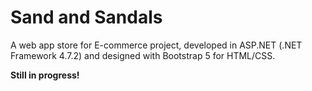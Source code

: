 # Sand and Sandals
A web app store for E-commerce project, developed in ASP.NET (.NET Framework 4.7.2) and designed with Bootstrap 5 for HTML/CSS.

**Still in progress!**
